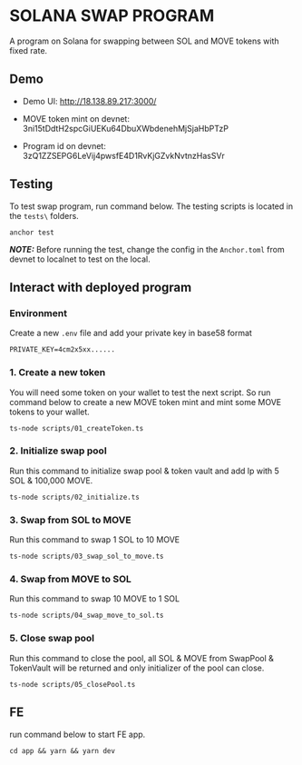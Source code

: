 # SOLANA SWAP PROGRAM

A program on Solana for swapping between SOL and MOVE tokens with fixed rate.

## Demo

- Demo UI: http://18.138.89.217:3000/

- MOVE token mint on devnet: 3ni15tDdtH2spcGiUEKu64DbuXWbdenehMjSjaHbPTzP

- Program id on devnet: 3zQ1ZZSEPG6LeVij4pwsfE4D1RvKjGZvkNvtnzHasSVr

## Testing

To test swap program, run command below. The testing scripts is located in the `tests\` folders.

```
anchor test
```

**_NOTE:_** Before running the test, change the config in the `Anchor.toml` from devnet to localnet to test on the local.

## Interact with deployed program

### Environment

Create a new `.env` file and add your private key in base58 format

```
PRIVATE_KEY=4cm2x5xx......
```

### 1. Create a new token

You will need some token on your wallet to test the next script. So run command below to create a new MOVE token mint and mint some MOVE tokens to your wallet.

```
ts-node scripts/01_createToken.ts
```

### 2. Initialize swap pool

Run this command to initialize swap pool & token vault and add lp with 5 SOL & 100,000 MOVE.

```
ts-node scripts/02_initialize.ts
```

### 3. Swap from SOL to MOVE

Run this command to swap 1 SOL to 10 MOVE

```
ts-node scripts/03_swap_sol_to_move.ts
```

### 4. Swap from MOVE to SOL

Run this command to swap 10 MOVE to 1 SOL

```
ts-node scripts/04_swap_move_to_sol.ts
```

### 5. Close swap pool

Run this command to close the pool, all SOL & MOVE from SwapPool & TokenVault will be returned and only initializer of the pool can close.

```
ts-node scripts/05_closePool.ts
```

## FE

run command below to start FE app.

```
cd app && yarn && yarn dev
```
